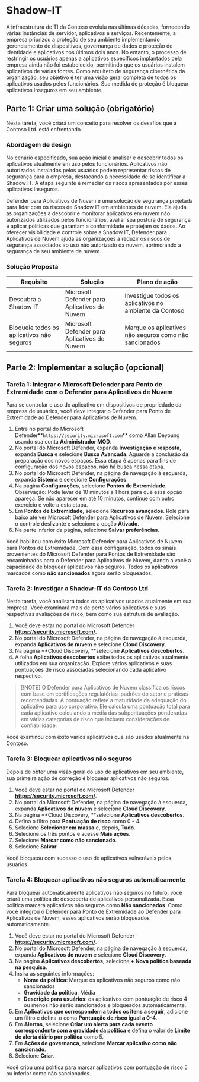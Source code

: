 # Shadow-IT

A infraestrutura de TI da Contoso evoluiu nas últimas décadas, fornecendo várias instâncias de servidor, aplicativos e serviços. Recentemente, a empresa priorizou a proteção de seu ambiente implementando gerenciamento de dispositivos, governança de dados e proteção de identidade e aplicativos nos últimos dois anos. No entanto, o processo de restringir os usuários apenas a aplicativos específicos implantados pela empresa ainda não foi estabelecido, permitindo que os usuários instalem aplicativos de várias fontes. Como arquiteto de segurança cibernética da organização, seu objetivo é ter uma visão geral completa de todos os aplicativos usados pelos funcionários. Sua medida de proteção é bloquear aplicativos inseguros em seu ambiente. 

## Parte 1: Criar uma solução (obrigatório)

Nesta tarefa, você criará um conceito para resolver os desafios que a Contoso Ltd. está enfrentando.

### Abordagem de design

No cenário especificado, sua ação inicial é analisar e descobrir todos os aplicativos atualmente em uso pelos funcionários. Aplicativos não autorizados instalados pelos usuários podem representar riscos de segurança para a empresa, destacando a necessidade de se identificar a Shadow IT. A etapa seguinte é remediar os riscos apresentados por esses aplicativos inseguros.

Defender para Aplicativos de Nuvem é uma solução de segurança projetada para lidar com os riscos de Shadow IT em ambientes de nuvem. Ela ajuda as organizações a descobrir e monitorar aplicativos em nuvem não autorizados utilizados pelos funcionários, avaliar sua postura de segurança e aplicar políticas que garantam a conformidade e protejam os dados. Ao oferecer visibilidade e controle sobre a Shadow IT, Defender para Aplicativos de Nuvem ajuda as organizações a reduzir os riscos de segurança associados ao uso não autorizado da nuvem, aprimorando a segurança de seu ambiente de nuvem.

### Solução Proposta

|Requisito|Solução|Plano de ação|
|----|----|----|
|Descubra a Shadow IT|Microsoft Defender para Aplicativos de Nuvem|Investigue todos os aplicativos no ambiente da Contoso|
|Bloqueie todos os aplicativos não seguros|Microsoft Defender para Aplicativos de Nuvem|Marque os aplicativos não seguros como não sancionados|

## Parte 2: Implementar a solução (opcional)

### Tarefa 1: Integrar o Microsoft Defender para Ponto de Extremidade com o Defender para Aplicativos de Nuvem 

Para se controlar o uso do aplicativo em dispositivos de propriedade da empresa de usuários, você deve integrar o Defender para Ponto de Extremidade ao Defender para Aplicativos de Nuvem.

1. Entre no portal do Microsoft Defender**`https://security.microsoft.com`** como Allan Deyoung usando sua conta **Administrador MOD**.
1. No portal do Microsoft Defender, expanda **Investigação e resposta**, expanda **Busca** e selecione **Busca Avançada**. Aguarde a conclusão da preparação dos novos espaços.  Essa etapa é apenas para fins de configuração dos novos espaços, não há busca nessa etapa.
1. No portal do Microsoft Defender, na página de navegação à esquerda, expanda **Sistema** e selecione **Configurações**.
1. Na página **Configurações**, selecione **Pontos de Extremidade**. Observação: Pode levar de 10 minutos a 1 hora para que essa opção apareça. Se não aparecer em até 10 minutos, continue com outro exercício e volte a esta etapa.
1. Em **Pontos de Extremidade**, selecione **Recursos avançados**. Role para baixo até ver Microsoft Defender para Aplicativos de Nuvem.  Selecione o controle deslizante e selecione a opção **Ativado**.
1. Na parte inferior da página, selecione **Salvar preferências**.

Você habilitou com êxito Microsoft Defender para Aplicativos de Nuvem para Pontos de Extremidade. Com essa configuração, todos os sinais provenientes do Microsoft Defender para Pontos de Extremidade são encaminhados para o Defender para Aplicativos de Nuvem, dando a você a capacidade de bloquear aplicativos não seguros. Todos os aplicativos marcados como **não sancionados** agora serão bloqueados.

### Tarefa 2: Investigar a Shadow-IT da Contoso Ltd

Nesta tarefa, você analisará todos os aplicativos usados atualmente em sua empresa. Você examinará mais de perto vários aplicativos e suas respectivas avaliações de risco, bem como sua estrutura de avaliação.

1. Você deve estar no portal do Microsoft Defender **https://security.microsoft.com/**.
1. No portal do Microsoft Defender, na página de navegação à esquerda, expanda **Aplicativos de nuvem** e selecione **Cloud Discovery**.
1. Na página **Cloud Discovery, **selecione **Aplicativos descobertos**.
1. A folha **Aplicativos descobertos** exibe todos os aplicativos atualmente utilizados em sua organização. Explore vários aplicativos e suas pontuações de risco associadas selecionando cada aplicativo respectivo.

> [!NOTE] O Defender para Aplicativos de Nuvem classifica os riscos com base em certificações regulatórias, padrões do setor e práticas recomendadas. A pontuação reflete a maturidade da adequação do aplicativo para uso corporativo. Ele calcula uma pontuação total para cada aplicativo calculando a média das subpontuações ponderadas em várias categorias de risco que incluem considerações de confiabilidade.

Você examinou com êxito vários aplicativos que são usados atualmente na Contoso.

### Tarefa 3: Bloquear aplicativos não seguros

Depois de obter uma visão geral do uso de aplicativos em seu ambiente, sua primeira ação de correção é bloquear aplicativos não seguros.

1. Você deve estar no portal do Microsoft Defender **https://security.microsoft.com/**.
1. No portal do Microsoft Defender, na página de navegação à esquerda, expanda **Aplicativos de nuvem** e selecione **Cloud Discovery**.
1. Na página **Cloud Discovery, **selecione **Aplicativos descobertos**.
1. Defina o filtro para **Pontuação de risco** como 0 - 4.
1. Selecione **Selecionar em massa** e, depois, **Tudo**.
1. Selecione os três pontos e acesse **Mais ações**.
1. Selecione **Marcar como não sancionado**.
1. Selecione **Salvar**.

Você bloqueou com sucesso o uso de aplicativos vulneráveis pelos usuários.

### Tarefa 4: Bloquear aplicativos não seguros automaticamente

Para bloquear automaticamente aplicativos não seguros no futuro, você criará uma política de descoberta de aplicativos personalizada. Essa política marcará aplicativos não seguros como **Não sancionados**. Como você integrou o Defender para Ponto de Extremidade ao Defender para Aplicativos de Nuvem, esses aplicativos serão bloqueados automaticamente.

1. Você deve estar no portal do Microsoft Defender **https://security.microsoft.com/**.
1. No portal do Microsoft Defender, na página de navegação à esquerda, expanda **Aplicativos de nuvem** e selecione **Cloud Discovery**.
1. Na página **Aplicativos descobertos**, selecione **+ Nova política baseada na pesquisa**.
1. Insira as seguintes informações:
    - **Nome da política**: Marque os aplicativos não seguros como não sancionados
    - **Gravidade da política**: Média
    - **Descrição para usuários**: os aplicativos com pontuação de risco 4 ou menos não serão sancionados e bloqueados automaticamente.
1. Em **Aplicativos que correspondem a todos os itens a seguir**, adicione um filtro e defina-o como **Pontuação de risco igual a 0-4**.
1. Em **Alertas**, selecione **Criar um alerta para cada evento correspondente com a gravidade da política** e defina o valor de **Limite de alerta diário por política** como 5.
1. Em **Ações de governança**, selecione **Marcar aplicativo como não sancionado**.
1. Selecione **Criar**.

Você criou uma política para marcar aplicativos com pontuação de risco 5 ou inferior como não sancionados.
